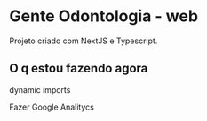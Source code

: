 # Gente Odontologia - web

Projeto criado com NextJS e Typescript.

## O q estou fazendo agora

dynamic imports

Fazer Google Analitycs
